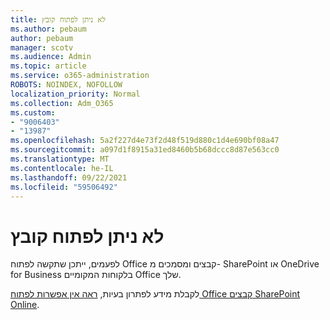 ```yaml
---
title: לא ניתן לפתוח קובץ
ms.author: pebaum
author: pebaum
manager: scotv
ms.audience: Admin
ms.topic: article
ms.service: o365-administration
ROBOTS: NOINDEX, NOFOLLOW
localization_priority: Normal
ms.collection: Adm_O365
ms.custom:
- "9006403"
- "13987"
ms.openlocfilehash: 5a2f227d4e73f2d48f519d880c1d4e690bf08a47
ms.sourcegitcommit: a097d1f8915a31ed8460b5b68dccc8d87e563cc0
ms.translationtype: MT
ms.contentlocale: he-IL
ms.lasthandoff: 09/22/2021
ms.locfileid: "59506492"
---
```

# <a name="cant-open-file"></a>לא ניתן לפתוח קובץ

לפעמים, ייתכן שתקשה לפתוח Office קבצים ומסמכים מ- SharePoint או OneDrive for Business בלקוחות המקומיים Office שלך. 

לקבלת מידע לפתרון בעיות, [ראה אין אפשרות לפתוח Office קבצים SharePoint Online](https://docs.microsoft.com/sharepoint/troubleshoot/administration/cant-open-office-files).
